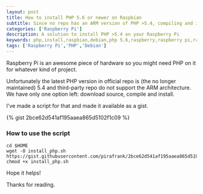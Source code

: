 ```yaml
---
layout: post
title: How to install PHP 5.6 or newer on Raspbian
subtitle: Since no repo has an ARM version of PHP >5.4, compiling and installing by hand it's all we have.
categories: ['Raspberry Pi']
description: A solution to install PHP >5.4 on your Raspberry Pi
keywords: php,install,raspbian,debian,php 5.6,raspberry,raspberry pi,raspberrypi
tags: ['Raspberry Pi','PHP','Debian']
---
```


Raspberry Pi is an awesome piece of hardware so you might need PHP on it for whatever kind of project.

Unfortunately the latest PHP version in official repo is (the no longer maintained) 5.4 and third-party repo do not support the ARM architecture. We have only one option left: download source, compile and install.

I've made a script for that and made it available as a gist.

{% gist 2bce62d541af195aaea865d5102f1c09 %}

### How to use the script

```
cd $HOME
wget -O install_php.sh https://gist.githubusercontent.com/pirafrank/2bce62d541af195aaea865d5102f1c09/raw/f8528fc6616663aa443b41059ae91d30794b3094/install_latest_php_raspberrypi.sh
chmod +x install_php.sh
```

Hope it helps!

Thanks for reading.
